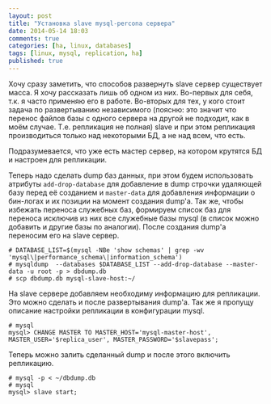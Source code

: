 ```yaml
---
layout: post
title: "Установка slave mysql-percona сервера"
date: 2014-05-14 18:03
comments: true
categories: [ha, linux, databases]
tags: [linux, mysql, replication, ha]
published: true
---
```


Хочу сразу заметить, что способов развернуть slave сервер существует масса. Я хочу рассказать лишь об одном из них. Во-первых для себя, т.к. я часто применяю его в работе. Во-вторых для тех, у кого стоит задача по развертыванию независимого (поясню: это значит что перенос файлов базы с одного сервера на другой не подходит, как в моём случае. Т.е. репликация не полная) slave и при этом репликация производиться только над некоторыми БД, а не над всем, что есть.

Подразумевается, что уже есть мастер сервер, на котором крутятся БД и настроен для репликации.

Теперь надо сделать dump баз данных, при этом будем использовать атрибуты `add-drop-database` для добавление в dump строчки удаляющей базу перед её созданием и `master-data` для добавления информации о бин-логах и их позиции на момент создания dump'a. Так же, чтобы избежать переноса служебных баз, формируем список баз для переноса исключив из них все служебные базы mysql (в список можно добавить и другие базы по аналогии). После создания dump'a переносим его на slave сервер.

```
# DATABASE_LIST=$(mysql -NBe 'show schemas' | grep -wv 'mysql\|performance_schema\|information_schema')
# mysqldump  --databases $DATABASE_LIST --add-drop-database --master-data -u root -p > dbdump.db
# scp dbdump.db mysql-slave-host:~/
```

На slave сервере добавляем необходиму информацию для репликации. Это можно сделать и после развертывания dump'a. Так же я пропущу описание настройки репликации в конфигурации mysql.

```
# mysql
mysql> CHANGE MASTER TO MASTER_HOST='mysql-master-host', MASTER_USER='$replica_user', MASTER_PASSWORD='$slavepass';
```

Теперь можно залить сделанный dump и после этого включить репликацию.

```
# mysql -p < ~/dbdump.db
# mysql
mysql> slave start;
```

